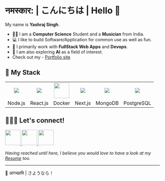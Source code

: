 #  नमस्कार:  | こんにちは | Hello 👋

My name is **Yashraj Singh**.
- 👨‍🎓 I am a **Computer Science** Student and a **Musician** from India.
- 💻 I like to build Software/Application for common use as well as fun.
- 🧰 I primarily work with **FullStack Web Apps** and **Devops**.
- 🤖 I am also exploring **AI** as a field of interest.
- Check out my - <a href="https://yashraj.works">Portfolio site</a>


## 🧰 My Stack

<table>
  <tr>
    <td align="center">
            <img src="https://cdn.jsdelivr.net/gh/devicons/devicon@latest/icons/nodejs/nodejs-original.svg" />
          </td>
    <td align="center">
            <img src="https://cdn.jsdelivr.net/gh/devicons/devicon/icons/react/react-original-wordmark.svg" />
          </td>
    <td align="center"><img src="https://cdn.jsdelivr.net/gh/devicons/devicon/icons/docker/docker-original-wordmark.svg" width=50 ></td>
    <td align="center">
            <img src="https://cdn.jsdelivr.net/gh/devicons/devicon/icons/nextjs/nextjs-line.svg" />
          </td>
    <td align="center">
            <img src="https://cdn.jsdelivr.net/gh/devicons/devicon/icons/mongodb/mongodb-original-wordmark.svg" />
          </td>
    <td align="center">
            <img src="https://cdn.jsdelivr.net/gh/devicons/devicon/icons/postgresql/postgresql-original-wordmark.svg" />
          </td>
          
  </tr>
  <tr>
    <td align="center">Node.js</td>
    <td align="center">React.js</td>
    <td align="center">Docker</td>
    <td align="center">Next.js</td>
    <td align="center">MongoDB</td>
    <td align="center">PostgreSQL</td>
  </tr>
 </table>

## 🧑‍🤝‍🧑 Let's connect!

<a href="https://www.linkedin.com/in/yashraj-singh-b26b4b1a4/">
  <img width=50 src="https://cdn.jsdelivr.net/gh/devicons/devicon/icons/linkedin/linkedin-original.svg" />
</a>
<a href="https://www.instagram.com/yash.raj________/">
  <img width=50 src="https://camo.githubusercontent.com/c9dacf0f25a1489fdbc6c0d2b41cda58b77fa210a13a886d6f99e027adfbd358/68747470733a2f2f6564656e742e6769746875622e696f2f537570657254696e7949636f6e732f696d616765732f7376672f696e7374616772616d2e737667" />
</a>

<a href="mailto:itsmeyashraj.official@gmail.com">
  <img width=50 src="https://camo.githubusercontent.com/0f3aa1f457bb92fbd2411761262ce1fb0f766ed74a4f4289bfc4a0b6024335d6/68747470733a2f2f6564656e742e6769746875622e696f2f537570657254696e7949636f6e732f696d616765732f7376672f656d61696c2e737667" />
</a>

*Having reached until here, I believe you would love to have a look at my [Resume](https://drive.google.com/file/d/1sLWg8af33INfstSqzYHxdv0WW0afnvAI/view?usp=sharing) too.*

<hr/>

👋  आगच्छामि | さようなら！
<!-- <a href="#">
  <img style="border-radius:50%;" width=50 src="https://raw.githubusercontent.com/DivyanshFalodiya/profile/master/public/images/logo.jpg" />
</a> -->
